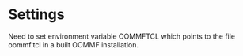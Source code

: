 # Settings

Need to set environment variable OOMMFTCL which points to the file oommf.tcl in  a built OOMMF installation.
